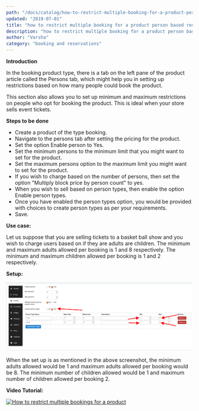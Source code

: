 ```yaml
---
path: "/docs/catalog/how-to-restrict-multiple-booking-for-a-product-person-based-restriction"
updated: "2019-07-01"
title: "how to restrict multiple booking for a product person based restriction"
description: "how to restrict multiple booking for a product person based restriction"
author: "Varsha"
category: "booking and reservations"
---
```


**Introduction**

 In the booking product type, there is a tab on the left pane of the product article called the Persons tab, which might help you in setting up restrictions based on how many people could book the product.

This section also allows you to set up minimum and maximum restrictions on people who opt for booking the product. This is ideal when your store sells event tickets.

**Steps to be done**

* Create a product of the type booking.
* Navigate to the persons tab after setting the pricing for the product.
* Set the option Enable person  to Yes.
*   Set the minimum persons to the minimum limit that you might want to set for the product.
* Set the maximum persons option to the maximum limit you might want to set for the product.
* If you wish to charge based on the number of persons, then set the option "Multiply block price by person count" to yes.
* When you wish to sell based on person types, then enable the option Enable person types.
* Once you have enabled the person types option, you would be provided with choices to create person types as per your requirements.
*   Save.

**Use case:**

Let us suppose that you are selling tickets  to a basket ball show and you wish to charge users based on if they are adults are children.
The minimum and maximum adults allowed per booking is 1 and 8 respectively.
The minimum and maximum children allowed per booking is 1 and 2 respectively.

**Setup:**
 
![persons](https://raw.githubusercontent.com/j2store/doc-images/master//booking-and-reservations/how-to-restrict-multiple-bookings/persons.png)


When the set up is as mentioned in the above screenshot, the minimum adults allowed would be 1 and maximum adults allowed per booking would be 8.
The minimum number of children allowed would be 1 and maximum number of children allowed per booking 2.

**Video Tutorial:**

 [![How to restrict multiple bookings for a product](https://img.youtube.com/vi/51J1UkeRu3Y/0.jpg)](https://youtu.be/xXZjGnCyJRs "How to restrict multiple bookings for a product")
 